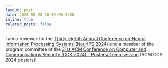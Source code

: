 ```yaml
---
layout: post
date: 2024-05-28 10:30:00-0400
inline: true
related_posts: false
---
```


I am a reviewer for the [Thirty-eighth Annual Conference on Neural Information Processing Systems (NeurIPS 2024)](https://neurips.cc/) and a member of the program committee of the [31st ACM Conference on Computer and Communications Security (CCS 2024) - Posters/Demo session](https://www.sigsac.org/ccs/CCS2024/call-for/call-for-posters.html) (ACM CCS 2024 posters)! 

